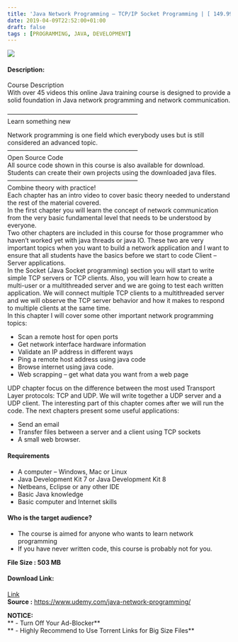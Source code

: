 ```yaml
---
title: 'Java Network Programming – TCP/IP Socket Programming | [ 149.99$ Course For Free ]'
date: 2019-04-09T22:52:00+01:00
draft: false
tags : [PROGRAMMING, JAVA, DEVELOPMENT]
---
```


[![](https://4.bp.blogspot.com/-fbBvrLGA6jM/XK0TgxIn4kI/AAAAAAAABkw/_oaw3dvJ2v8lQ7IWd7qoL-YnDGWY9zzIACLcBGAs/s640/Java-Network-Programming-TCPIP-Socket-Programming.jpg)](https://4.bp.blogspot.com/-fbBvrLGA6jM/XK0TgxIn4kI/AAAAAAAABkw/_oaw3dvJ2v8lQ7IWd7qoL-YnDGWY9zzIACLcBGAs/s1600/Java-Network-Programming-TCPIP-Socket-Programming.jpg)

  

#### **Description:**

Course Description  
With over 45 videos this online Java training course is designed to provide a solid foundation in Java network programming and network communication.  

—————————————————————  
Learn something new  

Network programming is one field which everybody uses but is still considered an advanced topic.  
—————————————————————  
Open Source Code  
All source code shown in this course is also available for download. Students can create their own projects using the downloaded java files.  
—————————————————————  
Combine theory with practice!  
Each chapter has an intro video to cover basic theory needed to understand the rest of the material covered.  
In the first chapter you will learn the concept of network communication from the very basic fundamental level that needs to be understood by everyone.  
Two other chapters are included in this course for those programmer who haven’t worked yet with java threads or java IO. These two are very important topics when you want to build a network application and I want to ensure that all students have the basics before we start to code Client – Server applications.  
In the Socket (Java Socket programming) section you will start to write simple TCP servers or TCP clients. Also, you will learn how to create a multi-user or a multithreaded server and we are going to test each written application. We will connect multiple TCP clients to a multithreaded server and we will observe the TCP server behavior and how it makes to respond to multiple clients at the same time.  
In this chapter I will cover some other important network programming topics:  

*   Scan a remote host for open ports
*   Get network interface hardware information
*   Validate an IP address in different ways
*   Ping a remote host address using java code
*   Browse internet using java code.
*   Web scrapping – get what data you want from a web page

UDP chapter focus on the difference between the most used Transport Layer protocols: TCP and UDP. We will write together a UDP server and a UDP client. The interesting part of this chapter comes after we will run the code. The next chapters present some useful applications:  

*   Send an email
*   Transfer files between a server and a client using TCP sockets
*   A small web browser.

#### **Requirements**

*   A computer – Windows, Mac or Linux
*   Java Development Kit 7 or Java Development Kit 8
*   Netbeans, Eclipse or any other IDE
*   Basic Java knowledge
*   Basic computer and Internet skills

#### **Who is the target audience?**

*   The course is aimed for anyone who wants to learn network programming
*   If you have never written code, this course is probably not for you.

**File Size : 503 MB**  

#### **Download Link:**

[Link](http://crowdurl.com/JavaNetworktorrent)     
**Source :** https://www.udemy.com/java-network-programming/  

**NOTICE:**  
** - Turn Off Your Ad-Blocker**  
** - Highly Recommend to Use Torrent Links for Big Size Files**